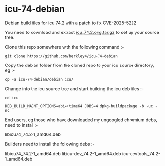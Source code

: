 # icu-74-debian
Debian build files for icu 74.2 with a patch to fix CVE-2025-5222

You need to download and extract [icu_74.2.orig.tar.gz](https://snapshot.debian.org/archive/debian/20231215T150950Z/pool/main/i/icu/icu_74.2.orig.tar.gz) to set up your source tree.

Clone this repo somewhere with the following command :-

```
git clone https://github.com/berkley4/icu-74-debian
```

Copy the debian folder from the cloned repo to your icu source directory, eg :-

```
cp -a icu-74-debian/debian icu/
```

Change into the icu source tree and start building the icu deb files :-

```
cd icu

DEB_BUILD_MAINT_OPTIONS=abi=+time64 JOBS=4 dpkg-buildpackage -b -uc -nc
```

End users, eg those who have downloaded my ungoogled chromium debs, need to install :-

libicu74_74.2-1_amd64.deb


Builders need to install the following debs :-

libicu74_74.2-1_amd64.deb
libicu-dev_74.2-1_amd64.deb
icu-devtools_74.2-1_amd64.deb
